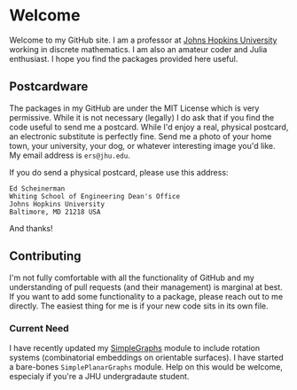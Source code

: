 # Welcome

Welcome to my GitHub site. I am a professor at [Johns Hopkins University](https://www.jhu.edu/) working in discrete mathematics. I am also 
an amateur coder and Julia enthusiast. I hope you find the packages provided here useful.

## Postcardware

The packages in my GitHub are under the MIT License which is very permissive. While it is not necessary (legally)
I do ask that if you find the code useful to send me a postcard. While I'd enjoy a real, physical postcard, an
electronic substitute is perfectly fine. Send me a photo of your home town, your university, your dog, or whatever
interesting image you'd like. My email address is `ers@jhu.edu`.

If you do send a physical postcard, please use this address:
```
Ed Scheinerman
Whiting School of Engineering Dean's Office
Johns Hopkins University
Baltimore, MD 21218 USA
```
And thanks!

## Contributing

I'm not fully comfortable with all the functionality of GitHub and my understanding of pull requests (and their management)
is marginal at best. If you want to add some functionality to a package, please reach out to me directly. The easiest 
thing for me is if your new code sits in its own file.

### Current Need

I have recently updated my [SimpleGraphs](https://github.com/scheinerman/SimpleGraphs.jl) module to include rotation
systems (combinatorial embeddings on orientable surfaces). I have started a bare-bones `SimplePlanarGraphs` module. 
Help on this would be welcome, especialy if you're a JHU undergradaute student.



<!--
**scheinerman/scheinerman** is a ✨ _special_ ✨ repository because its `README.md` (this file) appears on your GitHub profile.

Here are some ideas to get you started:

- 🔭 I’m currently working on ...
- 🌱 I’m currently learning ...
- 👯 I’m looking to collaborate on ...
- 🤔 I’m looking for help with ...
- 💬 Ask me about ...
- 📫 How to reach me: ...
- 😄 Pronouns: ...
- ⚡ Fun fact: ...
-->
